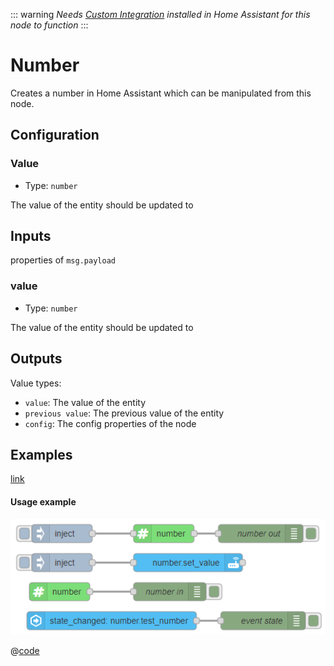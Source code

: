 ::: warning
_Needs [Custom Integration](https://github.com/zachowj/hass-node-red) installed
in Home Assistant for this node to function_
:::

# Number

Creates a number in Home Assistant which can be manipulated from this node.

## Configuration

### Value <Badge text="required"/>

- Type: `number`

The value of the entity should be updated to

## Inputs

properties of `msg.payload`

### value

- Type: `number`

The value of the entity should be updated to

## Outputs

Value types:

- `value`: The value of the entity
- `previous value`: The previous value of the entity
- `config`: The config properties of the node

## Examples

<InfoPanelOnly>

[link](https://zachowj.github.io/node-red-contrib-home-assistant-websocket/node/number.html#examples)

</InfoPanelOnly>

<DocsOnly>

#### Usage example

![screenshot](./images/number_01.png)

@[code](@examples/node/number/number_usage.json)

</DocsOnly>
